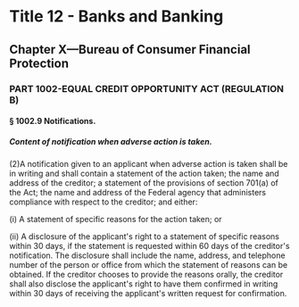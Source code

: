 
# Title 12 - Banks and Banking
## Chapter X—Bureau of Consumer Financial Protection
### PART 1002-EQUAL CREDIT OPPORTUNITY ACT (REGULATION B)
#### § 1002.9 Notifications.
##### Content of notification when adverse action is taken.

(2)A notification given to an applicant when adverse action is taken shall be in writing and shall contain a statement of the action taken; the name and address of the creditor; a statement of the provisions of section 701(a) of the Act; the name and address of the Federal agency that administers compliance with respect to the creditor; and either:

(i) A statement of specific reasons for the action taken; or

(ii) A disclosure of the applicant's right to a statement of specific reasons within 30 days, if the statement is requested within 60 days of the creditor's notification. The disclosure shall include the name, address, and telephone number of the person or office from which the statement of reasons can be obtained. If the creditor chooses to provide the reasons orally, the creditor shall also disclose the applicant's right to have them confirmed in writing within 30 days of receiving the applicant's written request for confirmation.
